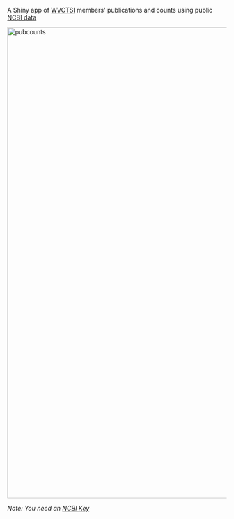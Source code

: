 A Shiny app of [WVCTSI](https://www.wvctsi.org) members' publications and counts using public [NCBI data](https://www.ncbi.nlm.nih.gov/home/develop/api/)

<img width="1079" alt="pubcounts" src="https://github.com/drabhikroy/shiny-apps/assets/9486864/b558fb65-373b-48d3-aa30-4a0a88c46f59">

*Note: You need an [NCBI Key](https://support.nlm.nih.gov/knowledgebase/article/KA-05317/en-us)*
